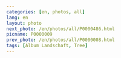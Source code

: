 ```yaml
---
categories: [en, photos, all]
lang: en
layout: photo
next_photo: /en/photos/all/P0000486.html
picname: P0000009
prev_photo: /en/photos/all/P0000008.html
tags: [Album Landschaft, Tree]
---
```

